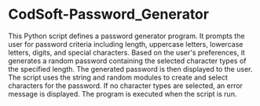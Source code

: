 # CodSoft-Password_Generator

This Python script defines a password generator program. It prompts the user for password criteria including length, uppercase letters, lowercase letters, digits, and special characters. Based on the user's preferences, it generates a random password containing the selected character types of the specified length. The generated password is then displayed to the user. The script uses the string and random modules to create and select characters for the password. If no character types are selected, an error message is displayed. The program is executed when the script is run.
